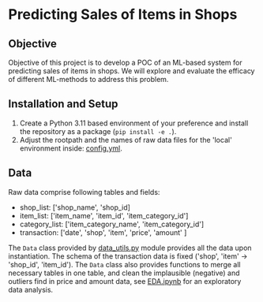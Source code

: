 # Predicting Sales of Items in Shops

## Objective
Objective of this project is to develop a POC of an ML-based system for predicting sales of items in shops.
We will explore and evaluate the efficacy of different ML-methods to address this problem.

## Installation and Setup
1. Create a Python 3.11 based environment of your preference and install the repository as a package (`pip install -e .`).
2. Adjust the rootpath and the names of raw data files for the 'local' environment inside: [config.yml](config/config.yml).

## Data
Raw data comprise following tables and fields:
- shop_list: ['shop_name', 'shop_id]
- item_list: ['item_name', 'item_id', 'item_category_id']
- category_list: ['item_category_name', 'item_category_id']
- transaction: ['date', 'shop', 'item', 'price', 'amount' ]

The `Data` class provided by [data_utils.py](src/data_utils.py) module provides all the data upon instantiation. The schema of the transaction data is fixed ('shop', 'item' -> 'shop_id', 'item_id'). The `Data` class also provides functions to merge all necessary tables in one table, and clean the implausible (negative) and outliers find in price and amount data, see [EDA.ipynb](notebooks/EDA.ipynb) for an exploratory data analysis.
